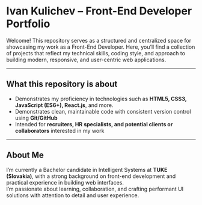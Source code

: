 # Ivan Kulichev – Front-End Developer Portfolio

Welcome! This repository serves as a structured and centralized space for showcasing my work as a Front-End Developer. Here, you’ll find a collection of projects that reflect my technical skills, coding style, and approach to building modern, responsive, and user-centric web applications.

---

## What this repository is about

- Demonstrates my proficiency in technologies such as **HTML5, CSS3, JavaScript (ES6+), React.js**, and more.
- Demonstrates clean, maintainable code with consistent version control using **Git/GitHub**  
- Intended for **recruiters, HR specialists, and potential clients or collaborators** interested in my work

---

## About Me

I’m currently a Bachelor candidate in Intelligent Systems at **TUKE (Slovakia)**, with a strong background on front-end development and practical experience in building web interfaces.  
I’m passionate about learning, collaboration, and crafting performant UI solutions with attention to detail and user experience.

